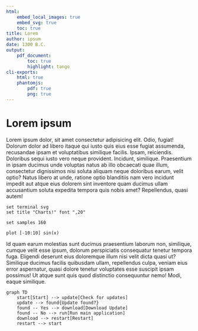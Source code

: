```yaml
---
html:
    embed_local_images: true
    embed_svg: true
    toc: true
title: Lorem
author: ipsum
date: 1300 B.C.
output:
    pdf_document:
        toc: true
        highlight: tango
cli-exports:
    html: true
    phantomjs:
        pdf: true
        png: true
---
```


# Lorem ipsum

Lorem ipsum dolor, sit amet consectetur adipisicing elit. Odio, fugiat! Dolorum dolor ad libero itaque qui iusto quis eius esse fugiat assumenda, recusandae ipsam et voluptatibus similique facilis. Ipsam, reiciendis.
Doloribus sequi iusto vero neque provident. Incidunt, similique. Praesentium in ipsam ducimus unde voluptas natus ab illo obcaecati quae illum, consectetur dignissimos nisi soluta aliquam neque doloribus earum, velit optio?
Natus libero at unde, ratione optio blanditiis nam vero incidunt impedit aut atque eius dolorem sint inventore quam ducimus ullam accusantium soluta expedita tempora quis nobis amet? Repellendus, quasi autem!

```gnuplot {cmd=true, output=html, hide=true}
set terminal svg
set title "Charts!" font ",20"

set samples 160

plot [-10:10] sin(x)
```

Id quam earum molestias sunt ducimus praesentium laborum non, similique, cumque velit esse ipsum, dolorum perspiciatis consequatur tenetur tempora fuga. Eligendi deserunt eius doloremque illum nisi velit dicta quasi ut?
Similique ducimus facilis quibusdam ullam, repellendus culpa, veniam eius error aspernatur, quasi dolore tenetur voluptates esse suscipit ipsam possimus! Ut atque sunt quis quod distinctio consequuntur nemo! Modi, eaque similique.

```mermaid {cmd=true, hide=true}
graph TD
    start[Start] --> update[Check for updates]
    update --> found{Update found?}
    found -- Yes --> download[Download Update]
    found -- No --> run[Run main application]
    download --> restart[Restart]
    restart --> start
```